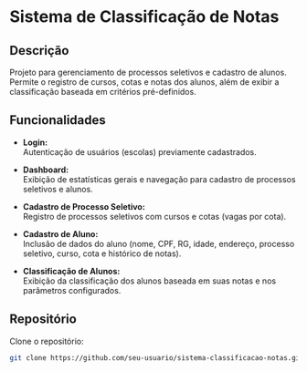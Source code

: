 # Sistema de Classificação de Notas

## Descrição

Projeto para gerenciamento de processos seletivos e cadastro de alunos. Permite o registro de cursos, cotas e notas dos alunos, além de exibir a classificação baseada em critérios pré-definidos.

## Funcionalidades

- **Login:**  
  Autenticação de usuários (escolas) previamente cadastrados.

- **Dashboard:**  
  Exibição de estatísticas gerais e navegação para cadastro de processos seletivos e alunos.

- **Cadastro de Processo Seletivo:**  
  Registro de processos seletivos com cursos e cotas (vagas por cota).

- **Cadastro de Aluno:**  
  Inclusão de dados do aluno (nome, CPF, RG, idade, endereço, processo seletivo, curso, cota e histórico de notas).

- **Classificação de Alunos:**  
  Exibição da classificação dos alunos baseada em suas notas e nos parâmetros configurados.

## Repositório

Clone o repositório:
```bash
git clone https://github.com/seu-usuario/sistema-classificacao-notas.git
